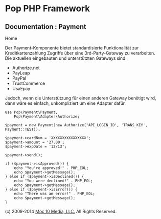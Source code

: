 Pop PHP Framework
=================

Documentation : Payment
-----------------------

Home

Der Payment-Komponente bietet standardisierte Funktionalität zur
Kreditkartenzahlung Zugriffe über eine 3rd-Party-Gateway zu verarbeiten.
Die aktuellen eingebauten und unterstützten Gateways sind:

-   Authorize.net
-   PayLeap
-   PayPal
-   TrustCommerce
-   UsaEpay

Jedoch, wenn die Unterstützung für einen anderen Gateway benötigt wird,
dann wäre es einfach, unkompliziert um eine Adapter dafür.

    use Pop\Payment\Payment,
        Pop\Payment\Adapter\Authorize;

    $payment = new Payment(new Authorize('API_LOGIN_ID', 'TRANS_KEY', Payment::TEST));

    $payment->cardNum = 'XXXXXXXXXXXXXXXX';
    $payment->amount = '27.00';
    $payment->expDate = '12/13';

    $payment->send();

    if ($payment->isApproved()) {
        echo "You're approved!" . PHP_EOL;
        echo $payment->getMessage();
    } else if ($payment->isDeclined()) {
        echo "You were declined!" . PHP_EOL;
        echo $payment->getMessage();
    } else if ($payment->isError()) {
        echo "There was an error!" . PHP_EOL;
        echo $payment->getMessage();
    }

\(c) 2009-2014 [Moc 10 Media, LLC.](http://www.moc10media.com) All
Rights Reserved.
